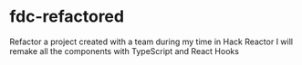 # fdc-refactored
Refactor a project created with a team during my time in Hack Reactor
I will remake all the components with TypeScript and React Hooks 
